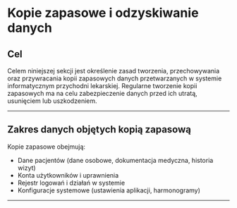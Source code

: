 # Kopie zapasowe i odzyskiwanie danych

## Cel

Celem niniejszej sekcji jest określenie zasad tworzenia, przechowywania oraz przywracania kopii zapasowych danych przetwarzanych w systemie informatycznym przychodni lekarskiej. Regularne tworzenie kopii zapasowych ma na celu zabezpieczenie danych przed ich utratą, usunięciem lub uszkodzeniem.

---

## Zakres danych objętych kopią zapasową

Kopie zapasowe obejmują:

- Dane pacjentów (dane osobowe, dokumentacja medyczna, historia wizyt)
- Konta użytkowników i uprawnienia
- Rejestr logowań i działań w systemie
- Konfiguracje systemowe (ustawienia aplikacji, harmonogramy)

---
